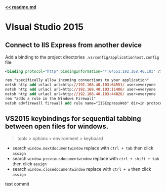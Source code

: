 #### [<< readme.md](../README.md) 
# VIsual Studio 2015

## Connect to IIS Express from another device
Add a binding to the project directories `.vs/config/applicationhost.config` file
```xml
<binding protocol="http" bindingInformation="*:64551:192.168.40.103" /> 
```
```ps
rem "specifically allow incoming connections to your application"
netsh http add urlacl url=http://192.168.40.103:64551/ user=everyone 
netsh http add urlacl url=http://192.168.40.103:11406/ user=everyone 
netsh http add urlacl url=http://192.168.40.103:44826/ user=everyone 
rem "adds a rule in the Windows Firewall"
netsh advfirewall firewall add rule name="IISExpressWeb" dir=in protocol=tcp localport=64551 profile=private remoteip=localsubnet action=allow
```                    

## VS2015 keybindings for sequential tabbing between open files for windows.
> tools > options > environment > keyboard
- search `window.nextdocumentwindow` replace with `ctrl + tab` then click `assign`
- search `window.previousdocumentwindow` replace with `ctrl + shift + tab` then click `assign`
- search `window.closedocumentwindow` replace with `ctrl + w` then click `assign`

test commit